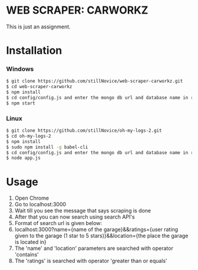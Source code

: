# WEB SCRAPER: CARWORKZ
This is just an assignment.

# Installation
### Windows
```sh
$ git clone https://github.com/stillNovice/web-scraper-carworkz.git
$ cd web-scraper-carworkz
$ npm install
$ cd config/config.js and enter the mongo db url and database name in respective fields.
$ npm start


```

### Linux
```sh
$ git clone https://github.com/stillNovice/oh-my-logs-2.git
$ cd oh-my-logs-2
$ npm install
$ sudo npm install -g babel-cli
$ cd config/config.js and enter the mongo db url and database name in respective fields.
$ node app.js

```

# Usage
1. Open Chrome
2. Go to localhost:3000
3. Wait till you see the message that says scraping is done
4. After that you can now search using search API's
5. Format of search url is given below:
6. localhost:3000?name={name of the garage}&&ratings={user rating given to the garage (1 star to 5 stars)}&&location={the place the garage is located in}
6. The 'name' and 'location' parameters are searched with operator 'contains'
7. The 'ratings' is searched with operator 'greater than or equals'